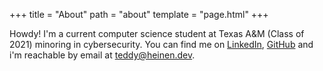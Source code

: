 +++
title = "About"
path = "about"
template = "page.html"
+++

Howdy!  I'm a current computer science student at Texas A&M (Class of 2021) minoring in cybersecurity.  You can find me on [LinkedIn](https://www.linkedin.com/in/teddyheinen/), [GitHub](https://github.com/tcheinen) and i'm reachable by email at [teddy@heinen.dev](mailto:teddy@heinen.dev).  